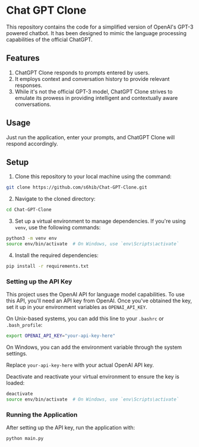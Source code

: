 # Chat GPT Clone

This repository contains the code for a simplified version of OpenAI's GPT-3 powered chatbot. It has been designed to mimic the language processing capabilities of the official ChatGPT.

## Features

1. ChatGPT Clone responds to prompts entered by users.
2. It employs context and conversation history to provide relevant responses.
3. While it's not the official GPT-3 model, ChatGPT Clone strives to emulate its prowess in providing intelligent and contextually aware conversations.

## Usage

Just run the application, enter your prompts, and ChatGPT Clone will respond accordingly.

## Setup

1. Clone this repository to your local machine using the command:

```bash
git clone https://github.com/s6hib/Chat-GPT-Clone.git
```

2. Navigate to the cloned directory:

```bash
cd Chat-GPT-Clone
```

3. Set up a virtual environment to manage dependencies. If you're using `venv`, use the following commands:

```bash
python3 -m venv env
source env/bin/activate  # On Windows, use `env\Scripts\activate`
```

4. Install the required dependencies:

```bash
pip install -r requirements.txt
```

### Setting up the API Key

This project uses the OpenAI API for language model capabilities. To use this API, you'll need an API key from OpenAI. Once you've obtained the key, set it up in your environment variables as `OPENAI_API_KEY`.

On Unix-based systems, you can add this line to your `.bashrc` or `.bash_profile`:

```bash
export OPENAI_API_KEY="your-api-key-here"
```

On Windows, you can add the environment variable through the system settings.

Replace `your-api-key-here` with your actual OpenAI API key.

Deactivate and reactivate your virtual environment to ensure the key is loaded:

```bash
deactivate
source env/bin/activate  # On Windows, use `env\Scripts\activate`
```

### Running the Application

After setting up the API key, run the application with:

```bash
python main.py
```
